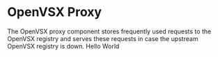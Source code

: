 # OpenVSX Proxy

The OpenVSX proxy component stores frequently used requests to the OpenVSX registry and serves these requests in case the upstream OpenVSX registry is down.
Hello World
